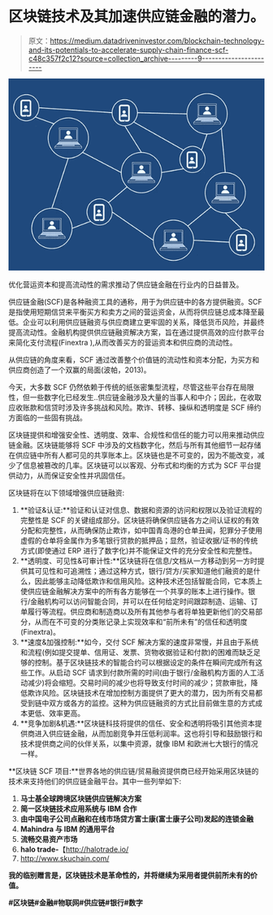 # 区块链技术及其加速供应链金融的潜力。

> 原文：<https://medium.datadriveninvestor.com/blockchain-technology-and-its-potentials-to-accelerate-supply-chain-finance-scf-c48c357f2c12?source=collection_archive---------9----------------------->

![](img/6673d738f6bd260ac8735b50b808d301.png)

优化营运资本和提高流动性的需求推动了供应链金融在行业内的日益普及。

供应链金融(SCF)是各种融资工具的通称，用于为供应链中的各方提供融资。SCF 是指使用短期信贷来平衡买方和卖方之间的营运资金，从而将供应链总成本降至最低。企业可以利用供应链融资与供应商建立更牢固的关系，降低货币风险，并最终提高流动性。金融机构提供供应链融资解决方案，旨在通过提供高效的应付款平台来简化支付流程(Finextra ),从而改善买方的营运资本和供应商的流动性。

从供应链的角度来看，SCF 通过改善整个价值链的流动性和资本分配，为买方和供应商创造了一个双赢的局面(波帕，2013)。

今天，大多数 SCF 仍然依赖于传统的纸张密集型流程，尽管这些平台存在局限性，但一些数字化已经发生..供应链金融涉及大量的当事人和中介；因此，在收取应收账款和信贷时涉及许多挑战和风险。欺诈、转移、操纵和透明度是 SCF 缔约方面临的一些固有挑战。

区块链提供和增强安全性、透明度、效率、合规性和信任的能力可以用来推动供应链金融。区块链能够将 SCF 中涉及的文档数字化，然后与所有其他细节一起存储在供应链中所有人都可见的共享账本上。区块链也是不可变的，因为不能改变，减少了信息被篡改的几率。区块链可以以客观、分布式和均衡的方式为 SCF 平台提供动力，从而保证安全性并巩固信任。

区块链将在以下领域增强供应链融资:

1.  **验证&认证:**验证和认证对信息、数据和资源的访问和权限以及验证流程的完整性是 SCF 的关键组成部分。区块链将确保供应链各方之间认证权的有效分配和完整性，从而确保防止欺诈，如中国青岛港的仓单丑闻，犯罪分子使用虚假的仓单将金属作为多笔银行贷款的抵押品；显然，验证收据/证书的传统方式(即使通过 ERP 进行了数字化)并不能保证文件的充分安全性和完整性。
2.  **透明度、可见性&可审计性:**区块链将在信息/文档从一方移动到另一方时提供其可见性和可追溯性；通过这种方式，银行/贷方/买家知道他们融资的是什么，因此能够主动降低欺诈和信用风险。这种技术还包括智能合同，它本质上使供应链金融解决方案中的所有各方能够在一个共享的账本上进行操作。银行/金融机构可以访问智能合同，并可以在任何给定时间跟踪制造、运输、订单履行等流程。供应商和制造商以及所有其他参与者将单独更新他们的交易部分，从而在不可变的分类账记录上实现效率和“前所未有”的信任和透明度(Finextra)。
3.  **速度&加强控制:**如今，交付 SCF 解决方案的速度非常慢，并且由于系统和流程(例如提交提单、信用证、发票、货物收据验证和付款)的困难而缺乏足够的控制。基于区块链技术的智能合约可以根据设定的条件在瞬间完成所有这些工作。从启动 SCF 请求到付款所需的时间(由于银行/金融机构方面的人工活动减少)将会缩短。交易时间的减少也将导致支付时间的减少；贷款审批，降低欺诈风险。区块链技术在增加控制方面提供了更大的潜力，因为所有交易都受到链中双方或各方的监控。这种为供应链融资的方式比目前做生意的方式成本更低、效率更高。
4.  **竞争加剧&机遇:**区块链科技将提供的信任、安全和透明将吸引其他资本提供商进入供应链金融，从而加剧竞争并压低利润率。这也将引导和鼓励银行和技术提供商之间的伙伴关系，以集中资源，就像 IBM 和欧洲七大银行的情况一样。

**区块链 SCF 项目:**世界各地的供应链/贸易融资提供商已经开始采用区块链的技术来支持他们的供应链金融平台。其中一些列举如下:

1.  **马士基全球跨境区块链供应链解决方案**
2.  **简一区块链技术应用系统与 IBM 合作**
3.  **由中国电子公司点融和在线市场贷方富士康(富士康子公司)发起的连锁金融**
4.  **Mahindra 与 IBM 的通用平台**
5.  **流畅交易资产市场**
6.  **halo trade-**【http://halotrade.io/ 
7.  http://www.skuchain.com/

**我的临别赠言是，区块链技术是革命性的，并将继续为采用者提供前所未有的价值。**

**#区块链#金融#物联网#供应链#银行#数字**